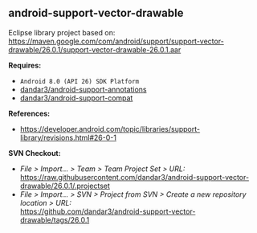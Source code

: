 ## android-support-vector-drawable

Eclipse library project based on:<br/>
https://maven.google.com/com/android/support/support-vector-drawable/26.0.1/support-vector-drawable-26.0.1.aar

**Requires:**
- `Android 8.0 (API 26) SDK Platform`
- [dandar3/android-support-annotations](https://github.com/dandar3/android-support-annotations/tree/26.0.1)
- [dandar3/android-support-compat](https://github.com/dandar3/android-support-compat/tree/26.0.1)

**References:**
- https://developer.android.com/topic/libraries/support-library/revisions.html#26-0-1

**SVN Checkout:**
- _File > Import... > Team > Team Project Set > URL:_<br/>
  https://raw.githubusercontent.com/dandar3/android-support-vector-drawable/26.0.1/.projectset
- _File > Import... > SVN > Project from SVN > Create a new repository location > URL:_<br/> 
  https://github.com/dandar3/android-support-vector-drawable/tags/26.0.1